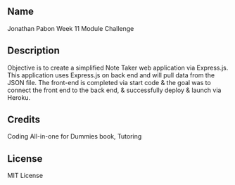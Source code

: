 ## Name
Jonathan Pabon
Week 11 Module Challenge

## Description
Objective is to create a simplified Note Taker web application via Express.js. This application uses Express.js on back end and will pull data from the JSON file. The front-end is completed via start code & the goal was to connect the front end to the back end, & successfully deploy & launch via Heroku.

## Credits
Coding All-in-one for Dummies book, Tutoring

## License
MIT License
